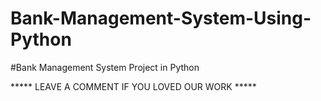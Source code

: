 # Bank-Management-System-Using-Python
#Bank Management System Project in Python

***** LEAVE A COMMENT IF YOU LOVED OUR WORK *****
